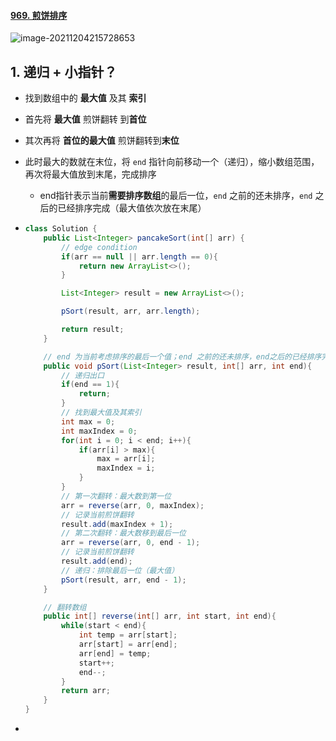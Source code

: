 #### [969. 煎饼排序](https://leetcode-cn.com/problems/pancake-sorting/)

![image-20211204215728653](https://raw.githubusercontent.com/TWDH/Leetcode-From-Zero/pictures/img/image-20211204215728653.png)

## 1. 递归 + 小指针？

- 找到数组中的 **最大值** 及其 **索引**

- 首先将 **最大值** 煎饼翻转 到**首位**

- 其次再将 **首位的最大值** 煎饼翻转到**末位**

- 此时最大的数就在末位，将 `end` 指针向前移动一个（递归），缩小数组范围，再次将最大值放到末尾，完成排序

  - end指针表示当前**需要排序数组**的最后一位，`end` 之前的还未排序，`end` 之后的已经排序完成（最大值依次放在末尾）

- ```java
  class Solution {
      public List<Integer> pancakeSort(int[] arr) {
          // edge condition
          if(arr == null || arr.length == 0){
              return new ArrayList<>();
          }
  
          List<Integer> result = new ArrayList<>();
  
          pSort(result, arr, arr.length);
  
          return result;
      }
  
      // end 为当前考虑排序的最后一个值；end 之前的还未排序，end之后的已经排序完成
      public void pSort(List<Integer> result, int[] arr, int end){
          // 递归出口
          if(end == 1){
              return;
          }
          // 找到最大值及其索引
          int max = 0;
          int maxIndex = 0;
          for(int i = 0; i < end; i++){
              if(arr[i] > max){
                  max = arr[i];
                  maxIndex = i;
              }
          }
          // 第一次翻转：最大数到第一位
          arr = reverse(arr, 0, maxIndex);
          // 记录当前煎饼翻转
          result.add(maxIndex + 1);
          // 第二次翻转：最大数移到最后一位
          arr = reverse(arr, 0, end - 1);
          // 记录当前煎饼翻转
          result.add(end);
          // 递归：排除最后一位（最大值）
          pSort(result, arr, end - 1);
      }
  
      // 翻转数组
      public int[] reverse(int[] arr, int start, int end){
          while(start < end){
              int temp = arr[start];
              arr[start] = arr[end];
              arr[end] = temp;
              start++;
              end--;
          }
          return arr;
      }
  }
  ```

- 





















